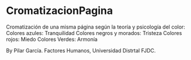 # CromatizacionPagina
Cromatización de una misma página según la teoría y psicología del color:
Colores azules: Tranquilidad
Colores negros y morados: Tristeza
Colores rojos: Miedo
Colores Verdes: Armonía

By Pilar García.
Factores Humanos, Universidad Distrtal FJDC.
